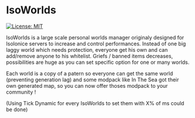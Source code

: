 IsoWorlds
============
[![License: MIT](https://img.shields.io/badge/License-MIT-blue.svg)](https://opensource.org/licenses/MIT)



IsoWorlds is a large scale personal worlds manager originaly designed for Isolonice servers to increase and control performances. Instead of one big laggy world which needs protection, everyone get his own and can add/remove anyone to his whitelist. 
 Griefs / banned items decreases, possibilities are huge as you can set specific option for one or many worlds. 
 
 Each world is a copy of a patern so everyone can get the same world (preventing generation lag) and some modpack like In The Sea got their own generated map, so you can now offer thoses modpack to your community !

(Using Tick Dynamic for every IsoWorlds to set them with X% of ms could be done)
